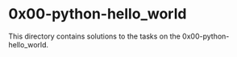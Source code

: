 # 0x00-python-hello_world
This directory contains solutions to the tasks on
the 0x00-python-hello_world.
